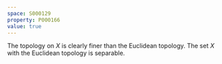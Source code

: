 ```yaml
---
space: S000129
property: P000166
value: true
---
```


The topology on $X$ is clearly finer than the Euclidean topology. The set $X$ with
the Euclidean topology is separable.
